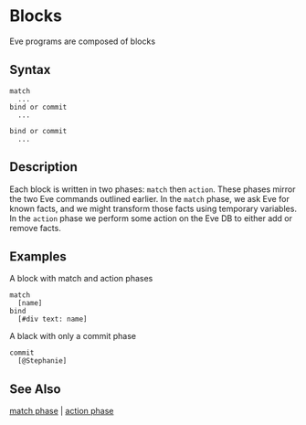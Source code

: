 # Blocks

Eve programs are composed of blocks

## Syntax



  ```
  match
    ...
  bind or commit
    ...
  ```
  ```
  bind or commit
    ...
  ```


## Description

Each block is written in two phases: `match` then `action`. These phases mirror the two Eve commands outlined earlier. In the `match` phase, we ask Eve for known facts, and we might transform those facts using temporary variables. In the `action` phase we perform some action on the Eve DB to either add or remove facts.

## Examples

A block with match and action phases

```
match
  [name]
bind
  [#div text: name]
```

A black with only a commit phase

```
commit
  [@Stephanie]
```

## See Also

[match phase](match-phase.md) | [action phase](action-phase.md)
